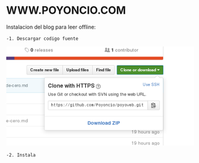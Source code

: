 
# WWW.POYONCIO.COM
Instalacion del blog para leer offline:

    -1. Descargar codigo fuente
  
  ![](images/descarga-blog.png)
  
    -2. Instala 
